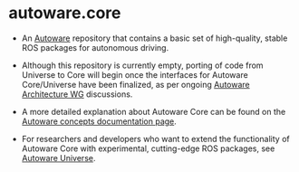 # autoware.core

- An [Autoware](https://github.com/autowarefoundation/autoware) repository that contains a basic set of high-quality, stable ROS packages for autonomous driving.

- Although this repository is currently empty, porting of code from Universe to Core will begin once the interfaces for Autoware Core/Universe have been finalized, as per ongoing [Autoware Architecture WG](https://github.com/autowarefoundation/autoware/discussions?discussions_q=label%3Aarchitecture_wg) discussions.
- A more detailed explanation about Autoware Core can be found on the [Autoware concepts documentation page](https://autowarefoundation.github.io/autoware-documentation/main/design/autoware-concepts/#the-core-module).

- For researchers and developers who want to extend the functionality of Autoware Core with experimental, cutting-edge ROS packages, see [Autoware Universe](https://github.com/autowarefoundation/autoware.universe).
